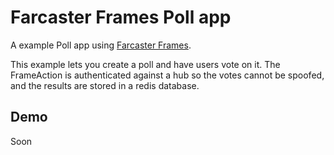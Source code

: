 # Farcaster Frames Poll app

A example Poll app using [Farcaster Frames](https://warpcast.notion.site/Farcaster-Frames-4bd47fe97dc74a42a48d3a234636d8c5). 

This example lets you create a poll and have users vote on it. The FrameAction is authenticated against a hub 
so the votes cannot be spoofed, and the results are stored in a redis database. 


## Demo

Soon


